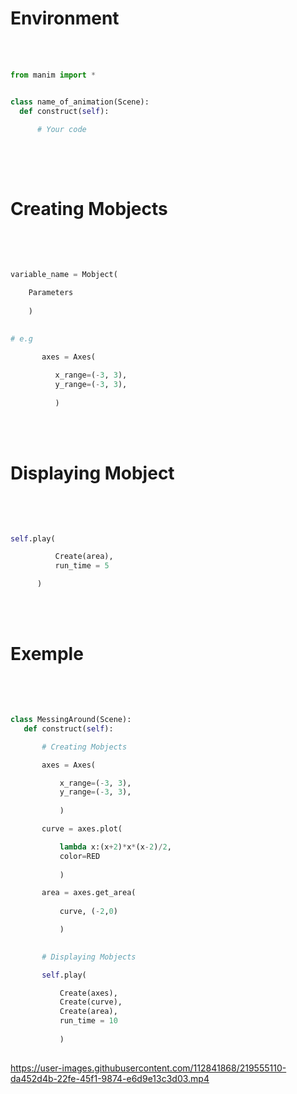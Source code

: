 # Environment

<br />
<br />

```python
from manim import *


class name_of_animation(Scene):
  def construct(self):
  
      # Your code
  
  ```
  
  <br />
  <br />
  
  # Creating Mobjects
  
  <br />
  <br />
  
  ```python
  
  variable_name = Mobject(
  
      Parameters
      
      )
      
      
 # e.g 
 
         axes = Axes(

            x_range=(-3, 3),
            y_range=(-3, 3),
            
            )
```

  <br />
  <br />
  
  # Displaying Mobject
  
  <br />
  <br />
  
  ```python
  
  self.play(

            Create(area),
            run_time = 5

        )
 ```
 
 <br />
 <br />
 
 # Exemple
 
 <br />
 <br />
 
 ```python
 
 class MessingAround(Scene):
    def construct(self):

        # Creating Mobjects

        axes = Axes(

            x_range=(-3, 3),
            y_range=(-3, 3),
            
            )

        curve = axes.plot(

            lambda x:(x+2)*x*(x-2)/2,
            color=RED
            
            )

        area = axes.get_area(
            
            curve, (-2,0) 

            )
        

        # Displaying Mobjects

        self.play(

            Create(axes),
            Create(curve),
            Create(area),
            run_time = 10     
            
            )
            
  ```
  
  
 
 
 
 
 
 

https://user-images.githubusercontent.com/112841868/219555110-da452d4b-22fe-45f1-9874-e6d9e13c3d03.mp4


 
 
  
  
  
  
